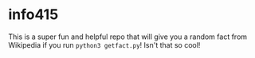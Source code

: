 # info415
This is a super fun and helpful repo that will give you a random fact from Wikipedia if you run `python3 getfact.py`! Isn't that so cool!

